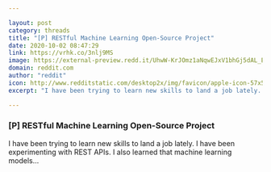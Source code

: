 ```yaml
---

layout: post
category: threads
title: "[P] RESTful Machine Learning Open-Source Project"
date: 2020-10-02 08:47:29
link: https://vrhk.co/3nlj9MS
image: https://external-preview.redd.it/UhwW-KrJOmz1aNqwEJxV1bhGj5dAL_EzoWKAGg22Pdo.jpg?width=400&height=209.42408377&auto=webp&crop=400:209.42408377,smart&s=05e2fc87df7ee599be70c76ac94831bc715028a0
domain: reddit.com
author: "reddit"
icon: http://www.redditstatic.com/desktop2x/img/favicon/apple-icon-57x57.png
excerpt: "I have been trying to learn new skills to land a job lately. I have been experimenting with REST APIs. I also learned that machine learning models..."

---
```


### [P] RESTful Machine Learning Open-Source Project

I have been trying to learn new skills to land a job lately. I have been experimenting with REST APIs. I also learned that machine learning models...